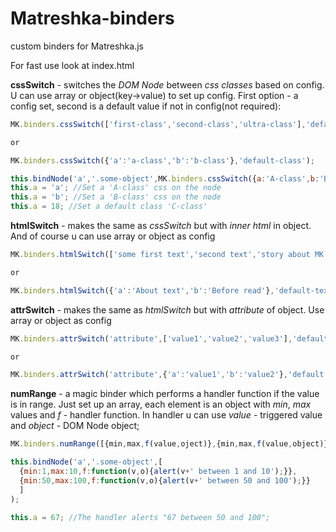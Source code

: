 # Matreshka-binders
custom binders for Matreshka.js

For fast use look at index.html

**cssSwitch** - switches the *DOM Node* between *css classes* based on config. U can use array or object(key->value) to set up config.
First option - a config set, second is a default value if not in config(not required):

```javascript
MK.binders.cssSwitch(['first-class','second-class','ultra-class'],'default-class');

or

MK.binders.cssSwitch({'a':'a-class','b':'b-class'},'default-class');

this.bindNode('a','.some-object',MK.binders.cssSwitch({a:'A-class',b:'B-class'},'C-class'));
this.a = 'a'; //Set a 'A-class' css on the node
this.a = 'b'; //Set a 'B-class' css on the node
this.a = 18; //Set a default class 'C-class'
```

**htmlSwitch** - makes the same as *cssSwitch* but with *inner html* in object. And of course u can use array or object as config
```javascript
MK.binders.htmlSwitch(['some first text','second text','story about MK.binders'],'default-text');

or

MK.binders.htmlSwitch({'a':'About text','b':'Before read'},'default-text');
```

**attrSwitch** - makes the same as *htmlSwitch* but with *attribute* of object. Use array or object as config
```javascript
MK.binders.attrSwitch('attribute',['value1','value2','value3'],'default value');

or

MK.binders.attrSwitch('attribute',{'a':'value1','b':'value2'},'default value');
```

**numRange** - a magic binder which performs a handler function if the value is in range.
Just set up an array, each element is an object with *min*, *max* values and *f* - handler function. In handler u can use *value* - triggered value and *object* - DOM Node object;

```javascript
MK.binders.numRange([{min,max,f(value,oject)},{min,max,f(value,object)}])

this.bindNode('a','.some-object',[
  {min:1,max:10,f:function(v,o){alert(v+' between 1 and 10');}},
  {min:50,max:100,f:function(v,o){alert(v+' between 50 and 100');}}
  ]
);

this.a = 67; //The handler alerts "67 between 50 and 100";
```
